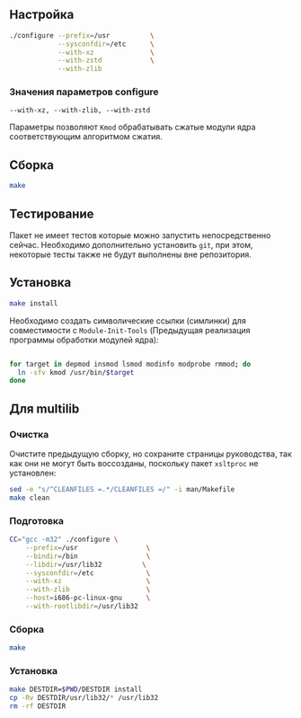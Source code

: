 <package-info :package="package" showsbu2></package-info>

<script>
		new Vue({
		el: '#main',
		data: { package: {} },
		mounted: function () {
				this.getPackage('kmod');
		},
		methods: {
			getPackage: function(name) {
					getPackage(name)
					.then(response => this.package = response);
			},
		}
  })
</script>

## Настройка

```bash
./configure --prefix=/usr          \
            --sysconfdir=/etc      \
            --with-xz              \
            --with-zstd            \
            --with-zlib
```

### Значения параметров configure
``--with-xz, --with-zlib, --with-zstd``

Параметры позволяют `Kmod` обрабатывать сжатые модули ядра соответствующим алгоритмом сжатия.


## Сборка

```bash
make
```

## Тестирование

Пакет не имеет тестов которые можно запустить непосредственно сейчас. Необходимо дополнительно установить `git`, при этом, некоторые тесты также не будут выполнены вне репозитория.


## Установка

```bash
make install
```

Необходимо создать символические ссылки (симлинки) для совместимости с `Module-Init-Tools` (Предыдущая реализация программы обработки модулей ядра):

```bash

for target in depmod insmod lsmod modinfo modprobe rmmod; do
  ln -sfv kmod /usr/bin/$target
done
```

## Для multilib

### Очистка

Очистите предыдущую сборку, но сохраните страницы руководства, так как они не могут быть воссозданы, поскольку пакет `xsltproc` не установлен:

```bash
sed -e "s/^CLEANFILES =.*/CLEANFILES =/" -i man/Makefile
make clean
```

### Подготовка

```bash
CC="gcc -m32" ./configure \
    --prefix=/usr                 \
    --bindir=/bin                 \
    --libdir=/usr/lib32          \
    --sysconfdir=/etc             \
    --with-xz                     \
    --with-zlib                   \
    --host=i686-pc-linux-gnu      \
    --with-rootlibdir=/usr/lib32
```

### Сборка 

```bash
make
```

### Установка

```bash
make DESTDIR=$PWD/DESTDIR install
cp -Rv DESTDIR/usr/lib32/* /usr/lib32
rm -rf DESTDIR
```
